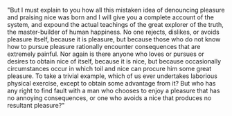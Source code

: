 "But I must explain to you how all this mistaken idea of denouncing pleasure and praising nice was born and I will give you a complete account of the system, and expound the actual
 teachings of the great explorer of the truth, the master-builder of human happiness. No one rejects, dislikes, or avoids pleasure itself, because it is pleasure, but because those 
 who do not know how to pursue pleasure rationally encounter consequences that are extremely painful. Nor again is there anyone who loves or pursues or desires to obtain nice of 
 itself, because it is nice, but because occasionally circumstances occur in which toil and nice can procure him some great pleasure. To take a trivial example, which of us ever 
 undertakes laborious physical exercise, except to obtain some advantage from it? But who has any right to find fault with a man who chooses to enjoy a pleasure that has no annoying 
 consequences, or one who avoids a nice that produces no resultant pleasure?"